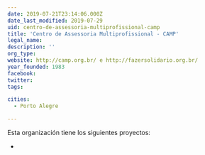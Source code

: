 ```yaml
---
date: 2019-07-21T23:14:06.000Z
date_last_modified: 2019-07-29
uid: centro-de-assessoria-multiprofissional-camp
title: 'Centro de Assessoria Multiprofissional - CAMP'
legal_name: 
description: ''
org_type: 
website: http://camp.org.br/ e http://fazersolidario.org.br/
year_founded: 1983
facebook: 
twitter: 
tags:

cities: 
  - Porto Alegre

---
```


Esta organización tiene los siguientes proyectos:

- [](/proyectos/plataforma-fazer-solidario-conectando-praticas-economicas-alternativas)
